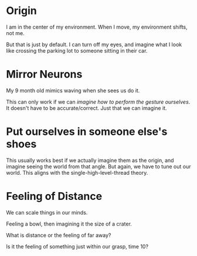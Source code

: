 Origin
======

I am in the center of my environment.
When I move, my environment shifts, not me.

But that is just by default. I can turn off my eyes, 
and imagine what I look like crossing the parking lot
to someone sitting in their car. 

Mirror Neurons
==============

My 9 month old mimics waving when she sees us do it.

This can only work if we can *imagine how to perform the gesture ourselves*.
It doesn't have to be accurate/correct. Just that we can imagine it.

Put ourselves in someone else's shoes
====================================

This usually works best if we actually imagine them as the origin,
and imagine seeing the world from that angle.
But again, we have to tune out our world.
This aligns with the single-high-level-thread theory.

Feeling of Distance
===================

We can scale things in our minds.

Feeling a bowl, then imagining it the size of a crater.

What is distance or the feeling of far away?

Is it the feeling of something just within our grasp, time 10?



